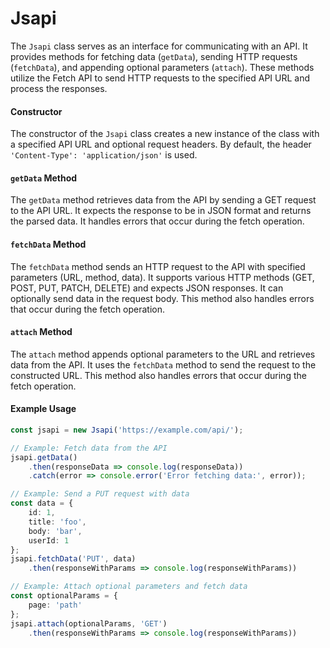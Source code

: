 # Jsapi

The `Jsapi` class serves as an interface for communicating with an API. It provides methods for fetching data (`getData`), sending HTTP requests (`fetchData`), and appending optional parameters (`attach`). These methods utilize the Fetch API to send HTTP requests to the specified API URL and process the responses.

#### Constructor

The constructor of the `Jsapi` class creates a new instance of the class with a specified API URL and optional request headers. By default, the header `'Content-Type': 'application/json'` is used.

#### `getData` Method

The `getData` method retrieves data from the API by sending a GET request to the API URL. It expects the response to be in JSON format and returns the parsed data. It handles errors that occur during the fetch operation.

#### `fetchData` Method

The `fetchData` method sends an HTTP request to the API with specified parameters (URL, method, data). It supports various HTTP methods (GET, POST, PUT, PATCH, DELETE) and expects JSON responses. It can optionally send data in the request body. This method also handles errors that occur during the fetch operation.

#### `attach` Method

The `attach` method appends optional parameters to the URL and retrieves data from the API. It uses the `fetchData` method to send the request to the constructed URL. This method also handles errors that occur during the fetch operation.

#### Example Usage

```ts
const jsapi = new Jsapi('https://example.com/api/');

// Example: Fetch data from the API
jsapi.getData()
    .then(responseData => console.log(responseData))
    .catch(error => console.error('Error fetching data:', error));

// Example: Send a PUT request with data
const data = {
    id: 1,
    title: 'foo',
    body: 'bar',
    userId: 1
};
jsapi.fetchData('PUT', data)
    .then(responseWithParams => console.log(responseWithParams))

// Example: Attach optional parameters and fetch data
const optionalParams = {
    page: 'path'
};
jsapi.attach(optionalParams, 'GET')
    .then(responseWithParams => console.log(responseWithParams))
```